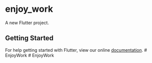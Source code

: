 # enjoy_work

A new Flutter project.

## Getting Started

For help getting started with Flutter, view our online
[documentation](https://flutter.io/).
#   E n j o y W o r k  
 #   E n j o y W o r k  
 